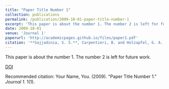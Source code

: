 ```yaml
---
title: "Paper Title Number 1"
collection: publications
permalink: /publication/2009-10-01-paper-title-number-1
excerpt: 'This paper is about the number 1. The number 2 is left for future work.'
date: 2009-10-01
venue: 'Journal 1'
paperurl: 'http://academicpages.github.io/files/paper1.pdf'
citation: '**Sajjadinia, S. S.**, Carpentieri, B. and Holzapfel, G. A. (2021) ‘A backward pre-stressing algorithm for efficient finite element implementation of in vivo material and geometrical parameters into fibril-reinforced mixture models of articular cartilage’, Journal of the Mechanical Behavior of Biomedical Materials, 114, p. 104203.'
---
```

This paper is about the number 1. The number 2 is left for future work.

[DOI](http://doi.org/10.1016/J.JMBBM.2020.104203)

Recommended citation: Your Name, You. (2009). "Paper Title Number 1." <i>Journal 1</i>. 1(1).
